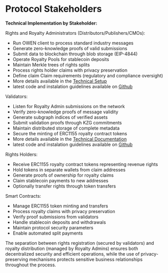 # Protocol Stakeholders

**Technical Implementation by Stakeholder:**

Rights and Royalty Administrators (Distributors/Publishers/CMOs):

* Run OWEN client to process standard industry messages
* Generate zero-knowledge proofs of valid submissions
* Submit data to blockchain through blob storage (EIP-4844)
* Operate Royalty Pools for stablecoin deposits
* Maintain Merkle trees of rights splits
* Process rights holder claims with privacy preservation
* Define claim Claim requirements (regulatory and compliance oversight)
* More details available in the [Technical Setup](7.1-integration-rights-and-royalty-admins/technical-setup.md)
* latest code and instalation guidelines available on [Github](https://github.com/originalworks/protocol-core/tree/master/owen)

Validators:

* Listen for Royalty Admin submissions on the network
* Verify zero-knowledge proofs of message validity
* Generate subgraph indices of verified assets
* Submit validation proofs through KZG commitments
* Maintain distributed storage of complete metadata
* Secure the minting of ERC1155 royalty contract tokens
* More details available in the [Technical Documentation](validator/technical-requirements.md)
* latest code and instalation guidelines available on [Github](https://github.com/originalworks/protocol-core/tree/master/validator_node)

Rights Holders:

* Receive ERC1155 royalty contract tokens representing revenue rights
* Hold tokens in separate wallets from claim addresses
* Generate proofs of ownership for royalty claims
* Claim stablecoin payments to new addresses
* Optionally transfer rights through token transfers

Smart Contracts:

* Manage ERC1155 token minting and transfers
* Process royalty claims with privacy preservation
* Verify proof submissions from validators
* Handle stablecoin deposits and withdrawals
* Maintain protocol security parameters
* Enable automated split payments

The separation between rights registration (secured by validators) and royalty distribution (managed by Royalty Admins) ensures both decentralized security and efficient operations, while the use of privacy-preserving mechanisms protects sensitive business relationships throughout the process.
